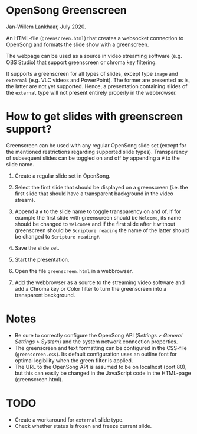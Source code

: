 # OpenSong Greenscreen

Jan-Willem Lankhaar, July 2020.

An HTML-file (`greenscreen.html`) that creates a websocket connection to OpenSong and formats the slide show with a greenscreen.

The webpage can be used as a source in video streaming software (e.g. OBS Studio) that support greenscreen or chroma key filtering.

It supports a greenscreen for all types of slides, except type `image` and `external` (e.g. VLC videos and PowerPoint). The former are presented as is, the latter are not yet supported. Hence, a presentation containing slides of the `external` type will not present entirely properly in the webbrowser.

# How to get slides with greenscreen support?

Greenscreen can be used with any regular OpenSong slide set (except for the mentioned restrictions regarding supported slide types). Transparency of subsequent slides can be toggled on and off by appending a `#` to the slide name.

1. Create a regular slide set in OpenSong.

2. Select the first slide that should be displayed on a greenscreen (i.e. the first slide that should have a transparent background in the video stream).

3. Append a `#` to the slide name to toggle transparency on and of. If for example the first slide with greenscreen should be `Welcome`, its name should be changed to `Welcome#` and if the first slide after it without greenscreen should be `Scripture reading` the name of the latter should be changed to `Scripture reading#`.

4. Save the slide set.

5. Start the presentation.

6. Open the file `greenscreen.html` in a webbrowser.

7. Add the webbrowser as a source to the streaming video software and add a Chroma key or Color filter to turn the greenscreen into a transparent background.


# Notes

- Be sure to correctly configure the OpenSong API (*Settings* > *General Settings* > *System*) and the system network connection properties.
- The greenscreen and text formatting can be configured in the CSS-file (`greenscreen.css`). Its default configuration uses an outline font for optimal legibility when the green filter is applied. 
- The URL to the OpenSong API is assumed to be on localhost (port 80), but this can easily be changed in the JavaScript code in the HTML-page (greenscreen.html). 

# TODO

- Create a workaround for `external` slide type.
- Check whether status is frozen and freeze current slide.